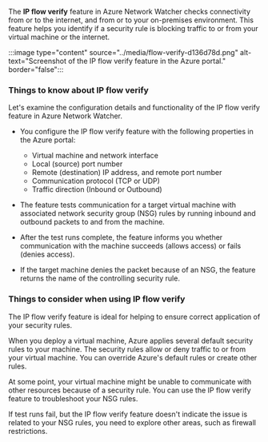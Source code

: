The **IP flow verify** feature in Azure Network Watcher checks connectivity from or to the internet, and from or to your on-premises environment. This feature helps you identify if a security rule is blocking traffic to or from your virtual machine or the internet.

:::image type="content" source="../media/flow-verify-d136d78d.png" alt-text="Screenshot of the IP flow verify feature in the Azure portal." border="false":::

### Things to know about IP flow verify

Let's examine the configuration details and functionality of the IP flow verify feature in Azure Network Watcher.

- You configure the IP flow verify feature with the following properties in the Azure portal:
   - Virtual machine and network interface
   - Local (source) port number
   - Remote (destination) IP address, and remote port number
   - Communication protocol (TCP or UDP)
   - Traffic direction (Inbound or Outbound)

- The feature tests communication for a target virtual machine with associated network security group (NSG) rules by running inbound and outbound packets to and from the machine.

- After the test runs complete, the feature informs you whether communication with the machine succeeds (allows access) or fails (denies access).

- If the target machine denies the packet because of an NSG, the feature returns the name of the controlling security rule.

### Things to consider when using IP flow verify

The IP flow verify feature is ideal for helping to ensure correct application of your security rules. 

When you deploy a virtual machine, Azure applies several default security rules to your machine. The security rules allow or deny traffic to or from your virtual machine. You can override Azure's default rules or create other rules.

At some point, your virtual machine might be unable to communicate with other resources because of a security rule. You can use the IP flow verify feature to troubleshoot your NSG rules.

If test runs fail, but the IP flow verify feature doesn't indicate the issue is related to your NSG rules, you need to explore other areas, such as firewall restrictions.